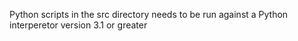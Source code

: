 Python scripts in the src directory needs to be run against a Python interperetor version 3.1 or greater